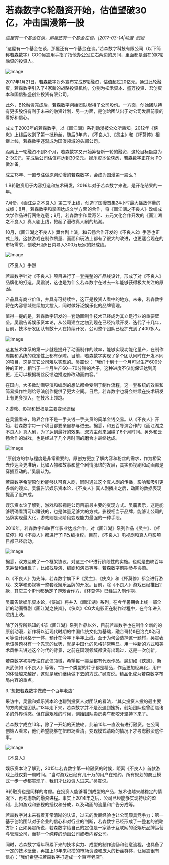 # 若森数字C轮融资开始，估值望破30亿，冲击国漫第一股

*这屋有一个基金在谈，那屋还有一个基金在谈。|2017-03-14|动漫 
                                                创投*

“这屋有一个基金在谈，那屋还有一个基金在谈。”若森数字科技有限公司（以下简称若森数字）COO吴震用手指了指他办公室左右两边的房间，里面都是潜在的C轮融资的投资人。

![Image](http://si1.go2yd.com/get-image/0EjxFUXg5Wi)

2017年1月21日，若森数字对外宣布完成B轮融资，估值超过20亿元。通过此轮融资，若森数字引入了4家新的战略投资机构，分别为松禾资本、盛万投资、君创资本和国信弘盛创业投资有限公司。

此外，B轮融资完成后，若森数字创始团队增持了公司股份。一方面，创始团队持有更多股份有利于未来的融资计划，另一方面，是创始团队出于对公司发展前景的看好和信心。

成立于2003年的若森数字，以《画江湖》系列动漫被公众所熟知。2012年《侠岚》上线后收割了第一批粉丝，随后3年内，《不良人》、《灵主》和《杯莫停》相继上线，若森数字逐渐成为国漫领域的头部公司。

距离上一轮融资不到3个月，若森数字又开始筹备新一轮的融资，这轮目标额度为2-3亿元，完成后公司估值将达到30亿元。娱乐资本论获悉，若森数字正在为IPO做准备。

成立13年、一直专注做原创动漫的若森数字，会成为国漫第一股么？

1.B轮融资用于内容打造和技术研发，2016年对于若森数字来说，是开花结果的一年。

7月份，《画江湖之不良人》第二季上线，创造了国漫首集24小时最大播放体量的成绩；8月，若森数字和掌阅达成文学方面的合作，将《画江湖之不良人》改编成文学作品进行网络连载；9月，若森数字和爱奇艺、五元文化合作开发的《画江湖之不良人》真人剧上线，掀起了漫改真人剧的热潮。

10月，《画江湖之不良人》舞台剧上演，和云畅合作开发的《不良人2》手游也正式上线。这款游戏在制作质量、画面和玩法上都有了很大的改进，也更适合现在的市场需求，创收开服5日内导入300万玩家的好成绩。

![Image](http://si1.go2yd.com/get-image/0EjxFZwZZKq)

《不良人》手游

若森数字针对《不良人》项目进行了一套完整的产品线设计，形成了对《不良人》品牌化的打造。吴震说，这也是为什么若森数字在过去一年能够获得极大关注的原因。

产品具有商业价值，并具有可持续性，这正是投资人看中的地方。未来，若森数字将在内容领域继续加大投入，同时做好泛娱乐化的品牌管理。

值得一提的是，若森数字研发的一套动画制作技术已经成为其立足行业的重要壁垒。吴震告诉娱乐资本论，从公司建立之初到现在已经持续开发、迭代了十几年，目前，技术研发团队有数十人在持续开发，公司整个团队已经扩充到了400多人。

![Image](http://si1.go2yd.com/get-image/0EjxFbDJ9eK)

这套技术体系的第一步就是提升了动画制作的效率，能够实现功能化量产，在制作周期和系统的稳定性上都有保障。目前，若森数字实现了多个团队同时在开发不同的项目，这是其它公司难以实现的。吴震说： “我们十到十一个月可以生产600分钟的正片，相当于一个月生产60—70分钟的片子，这种进度不仅能保证达到周更，还可以根据粉丝反馈边播边修改动画内容。”

在国内，大多数动画导演和编剧的想法都会受制于制作流程，这一套系统的效率和简易操作性则给导演创作提供了更大空间。日后，若森数字也将会继续在技术研发上有更多投入，在技术上领跑。

2.游戏、影视和授权是主要变现途径

在吴震看来，跨界合作不是一手交钱一手交货的简单金钱交易。从《不良人》开始，若森数字每一个项目都要亲自参与进去。据悉，和五百导演合作的《画江湖之不良人》真人剧，为了达到最好的效果，双方主创来回碰了6个月时间。另外和云畅合作的游戏，也是经过了几个月时间的磨合才最终达成。

![Image](http://si1.go2yd.com/get-image/0EjxFajsuum)

“原创方的参与程度是非常重要的，原创方更加了解内容和粉丝的需求，作为桥梁去传达会更准确，比如人物和故事和整个剧情脉络的发展，其实影视剧和动画都是穿插互动的。”吴震认为。

若森数字希望原创粉能够认可真人剧，同时通过这个真人剧的传播，影响和吸引更多新的观众。吴震告诉娱乐资本论，《不良人》真人剧播出之后，动画的数据表现提高了近四成。

娱乐资本论了解到，游戏和影视是公司目前最主要的变现方式。吴震表示，这是能够明确看清可以赚钱的，也是体量足够大的方式。影视相当于品牌，能够让公司的品牌实现最大化，游戏则是现阶段变现能力最强的一种手段。

2016年，若森数字和映百年影业达成合作，对《画江湖》系列作品《灵主》、《杯莫停》和《不良人》都进行了IP改编授权。目前，《不良人》电视剧和真人电影项目都已经启动。

![Image](http://si1.go2yd.com/get-image/0EjxFXMZrFY)

据悉，双方达成了一个框架协议，对这三个IP进行阶段性的实施。也就是由映百年来筹备和组盘子，比如找导演、编剧和演员等等，若森数字前期参与协商。

以《不良人》为先阵，若森数字旗下IP《灵主》、《侠岚》和《杯莫停》都会进行游戏、文学和影视等一整套泛娱乐品牌的开发。目前，除《不良人》游戏已经推出2款，其它三个IP也都确定了游戏合作方，《杯莫停》已经进入制作期。

吴震告诉娱乐资本论，《侠岚》将并入《画江湖》系列，在今年暑期会上线一部全新的动画番剧《画江湖之侠岚》，《侠岚》CG大电影正在制作过程中，在今年进入院线上映。

除了外界所熟知的4部《画江湖》系列作品以外，目前若森数字也在制作全新的的原创动漫，新作将以近现代时期的中国传统文化为基础，融合哥特&巴洛克&洛可可等设计风格于一体，预计在今年下半年上线。至于为何会选择这一题材，吴震表示该类题材有一个先天的优势，就是中国化的风格非常明显。用一种新的方式和美术风格去讲述这个时代的背景，之前在国漫领域都没有出现过，这是一次创新。

若森数字初期专注在武侠领域，希望每一类型都有代表作品，魔幻如《侠岚》、新派武侠如《不良人》等等。“每一个类型的片子都是精品，作品更加经典化，用户的体验越来越好，这就是我们继续做下去的方式。”吴震说。精品化成为若森数字布局内容的重点。

3.“想把若森数字做成一个百年老店”

采访中，吴震和娱乐资本论也聊到投资人对团队的看法，“其实投资人投的最主要的方向就是团队。”13年走下来，若森数字并不是没遇到挫折，创始团队也曾面临诸多的外界诱惑。但在最艰难的时候，创始团队卖房卖车都咬牙坚持下来了。

若森数字成立13年，除了一开始的天使轮，此前10年一直没有进行融资。在公司创始人看来，他们希望能够在把市场看清，变现模式清晰的情况下才考虑融资这件事。

![Image](http://si1.go2yd.com/get-image/0EjxFW79Qg4)

《不良人》

娱乐资本论了解到，2015年若森数字第一轮融资的时候，距离《不良人》首款游戏上线仅剩一周时间。“当时游戏已经有几十万的用户在预约，所有规划的商业模式一步一步都实现了，我们才让投资人进来。”吴震说。

B轮融资也是同样的考虑。在投资人能够看到成型的产品，技术也越来越稳定的情况下，再考虑新的融资进程。事实上2014年之后，公司已经能够实现持续的盈利，比如游戏和影视的授权和分成，以及动画的流量和广告分成等。

若森数字对未来有着非常清晰的认识，过去的发展经验也让公司颇具竞争力：第一基于创始团队对于企业的信心和对行业的判断，若森数字已经形成了一整套的战略方针；正如吴震所说，若森数字给自己的定位是一家基于互联网的泛娱乐品牌运营与管理公司，而非一个纯粹的动画公司或者内容公司。

同时，若森数字常年积累下来的技术实力、成型的制作流畅和创意流程，也具备了一定的技术壁垒，再加上13年来积攒的市场资源和庞大的粉丝群体，让吴震很有信心：“我们希望把若森数字打造成一个百年老店”。

